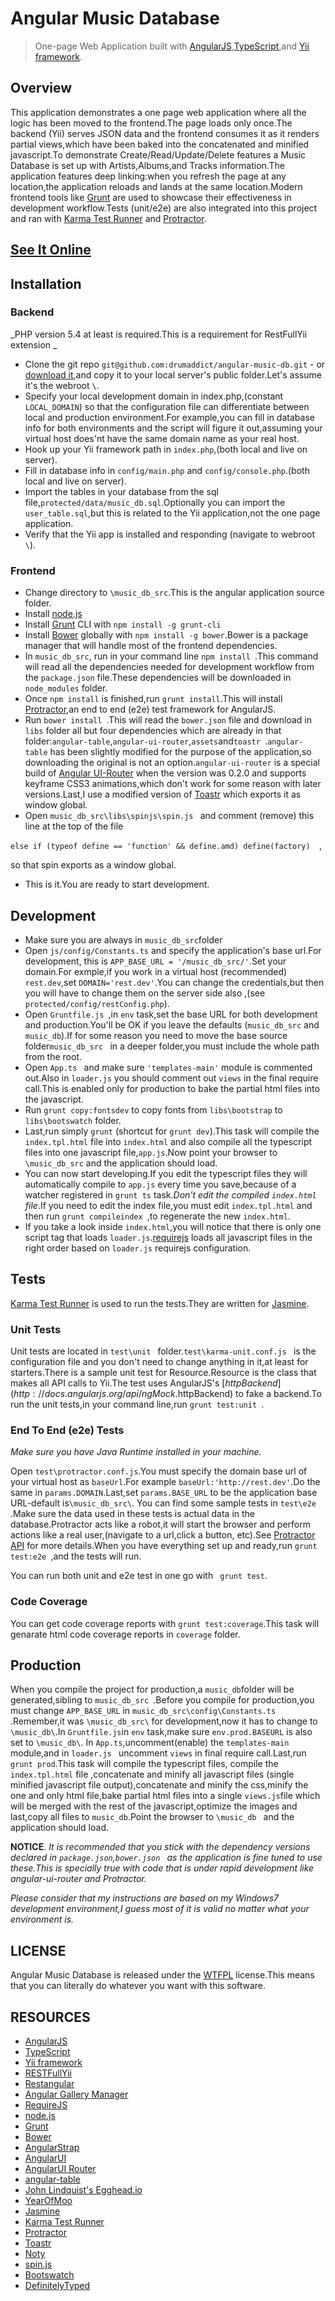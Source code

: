 # Angular Music Database

>One-page Web Application built with [AngularJS](http://angularjs.org/),[TypeScript](http://typescriptlang.org),and [Yii framework](http://www.yiiframework.com/).

## Overview
This application demonstrates a one page web application where all the logic has been moved to the frontend.The page loads only once.The backend (Yii) serves JSON data and the frontend consumes it as it renders partial views,which have been baked into the concatenated and minified javascript.To demonstrate Create/Read/Update/Delete features a Music Database is set up with Artists,Albums,and Tracks information.The application features deep linking:when you refresh the page at any location,the application reloads and lands at the same location.Modern frontend  tools like  [Grunt](http://gruntjs.com/) are used to showcase their effectiveness in development workflow.Tests (unit/e2e) are also integrated into this project and ran with [Karma Test Runner](http://karma-runner.github.io/) and [Protractor](https://github.com/angular/protractor).


## [See It Online](http://rest.kabasakalis.tk/music_db/)

## Installation


### Backend
_PHP version 5.4 at least is required.This is a requirement for RestFullYii extension _
- Clone the git repo ```git@github.com:drumaddict/angular-music-db.git``` - or [download it](https://github.com/drumaddict/angular-music-db/archive/master.zip),and copy it to your local server's public folder.Let's assume it's the webroot ```\```.
- Specify your local development domain in index.php,(constant ```LOCAL_DOMAIN```) so that the configuration file can differentiate between local and production environment.For example,you can fill in database info for both environments and the script will figure it out,assuming your virtual host does'nt have the same domain name as your real host.
- Hook up your Yii framework path in ```index.php```,(both local and live on server).
- Fill in database info in ```config/main.php``` and ```config/console.php```.(both local and live on server).
- Import the tables in your database from the sql file,```protected/data/music_db.sql```.Optionally you can import the ```user_table.sql```,but this is related to the Yii application,not the one page application. 
- Verify that the Yii app is installed and responding (navigate to webroot ```\```).

### Frontend

- Change directory to ```\music_db_src```.This is the angular application source folder.
- Install [node.js](http://nodejs.org/)
- Install [Grunt](http://gruntjs.com/) CLI with ```npm install -g grunt-cli ```
- Install [Bower](http://bower.io/) globally  with ```npm install -g bower```.Bower is a package manager that will handle most of the frontend dependencies.
- In ```music_db_src```, run in your command line ```npm install ```.This command will read all the  dependencies needed for  development workflow from the ```package.json``` file.These dependencies will be downloaded in ```node_modules``` folder.
- Once ```npm install``` is finished,run  ```grunt install```.This will install [Protractor](https://github.com/angular/protractor),an end to end (e2e) test framework for AngularJS. 
- Run ```bower install ```.This will read the ```bower.json``` file and download in ```libs``` folder all but four dependencies which are already in that folder:```angular-table```,```angular-ui-router```,```assets```and```toastr ```.```angular-table``` has been slightly modified for the purpose of the application,so downloading the original is not an option.```angular-ui-router``` is a special build of [Angular UI-Router](https://github.com/angular-ui/ui-router) when the version was 0.2.0 and supports keyframe CSS3 animations,which don't work for some reason with later versions.Last,I use a modified version of [Toastr](https://github.com/CodeSeven/toastr) which exports it as window global.
- Open ```music_db_src\libs\spinjs\spin.js ``` and comment (remove) this line at the top of the file
 
 ```else if (typeof define == 'function' && define.amd) define(factory)  ```,

  so that spin exports as a window global.
- This is it.You are ready to start development.

## Development
- Make sure you are always in ```music_db_src```folder
- Open ```js/config/Constants.ts``` and specify the application's base url.For development,
 this is ```APP_BASE_URL = '/music_db_src/'```.Set your domain.For exmple,if you work in a virtual host (recommended) ```rest.dev```,set ```DOMAIN='rest.dev'```.You can change the credentials,but then you will have to change them on the server side also ,(see ```protected/config/restConfig.php```).
- Open ```Gruntfile.js ```,in ```env``` task,set the base URL for both development and production.You'll be OK if you leave the defaults (```music_db_src``` and ```music_db```).If for some reason you need to move the base source folder```music_db_src ``` in a deeper folder,you must include the whole path from the root.
- Open ```App.ts ``` and make sure ```'templates-main'``` module is commented out.Also in ```loader.js``` you should comment out ```views``` in the final require call.This is enabled only for production to bake the partial html files into the javascript.
- Run ```grunt copy:fontsdev``` to copy  fonts from ```libs\bootstrap``` to ```libs\bootswatch``` folder.
- Last,run simply  ```grunt``` (shortcut for ```grunt dev```).This task will compile the ```index.tpl.html``` file into ```index.html``` and also compile all the typescript files into one javascript file,```app.js```.Now point your browser to ```\music_db_src``` and the application should load.
- You can now start developing.If you edit the typescript files they will automatically compile to ```app.js``` every time you save,because of a watcher registered in ```grunt ts``` task._Don't edit the compiled ```index.html``` file_.If you need to edit the index file,you must edit ```index.tpl.html``` and then run 
```grunt compileindex ```,to regenerate the new ```index.html```.
- If you take a look inside ```index.html```,you will notice that there is only one script tag that loads ```loader.js```.[requirejs](http://requirejs.org/) loads all javascript files in the right order based on ```loader.js``` requirejs configuration.

## Tests
[Karma Test Runner](http://karma-runner.github.io/) is used to run the tests.They are written for [Jasmine](http://pivotal.github.io/jasmine/).

### Unit Tests
Unit tests are located in ```test\unit ``` folder.```test\karma-unit.conf.js ``` is the configuration file and you don't need to change anything in it,at least for starters.There is a sample unit test  for Resource.Resource is the class that makes all API calls to Yii.The test uses AngularJS's [$httpBackend](http://docs.angularjs.org/api/ngMock.$httpBackend) to fake a backend.To run the unit tests,in your command line,run ```grunt test:unit ```.
### End To End (e2e) Tests
*Make sure you have Java Runtime installed in your machine.*

Open ```test\protractor.conf.js```.You must specify the domain base url of your virtual host as ```baseUrl```.For example ```baseUrl:'http://rest.dev'```.Do the same in ```params.DOMAIN```.Last,set ```params.BASE_URL``` to be the application base URL-default is```\music_db_src\```.
You can find some sample tests in ```test\e2e ```.Make sure the data used in these tests is actual data in the database.Protractor acts like a robot,it will start the browser and perform actions like a real user,(navigate to a url,click a button, etc).See [Protractor API](https://github.com/angular/protractor/blob/master/docs/api.md) for more details.When you have everything set up and ready,run ```grunt test:e2e ```,and the tests will run.

You can run both unit and e2e test in one go with ``` grunt test```.

### Code Coverage
You can get code coverage reports with ```grunt test:coverage```.This task will genarate html code coverage reports in ```coverage``` folder.

## Production

When you compile the project for production,a ```music_db```folder will be generated,sibling to ```music_db_src ```.Before you compile for production,you must change ```APP_BASE_URL``` in ```music_db_src\config\Constants.ts ```.Remember,it was ```\music_db_src\``` for development,now it has to change to ```\music_db\```.In `Gruntfile.js`in `env` task,make sure ```env.prod.BASEURL``` is also set to ```\music_db\```.
In ```App.ts```,uncomment(enable) the ```templates-main``` module,and in ```loader.js ``` uncomment  ```views``` in final require call.Last,run ```grunt prod```.This task will compile the typescript files, compile the ```index.tpl.html``` file ,concatenate and minify all javascript files (single minified javascript file output),concatenate and minify the css,minify the one and only html file,bake partial html files into a single ```views.js```file which will be merged with the rest of the javascript,optimize the images and last,copy all files to ```music_db```.Point the browser to ```\music_db ``` and the application should load.


**NOTICE**.
_It is recommended that you stick with the dependency versions declared in ```package.json```,```bower.json ``` as the application is fine tuned to use these.This is specially true with code that is under rapid development like angular-ui-router and Protractor._

_Please consider that my instructions are based on my Windows7 development environment,I guess most of it is valid no matter what your environment is._

## LICENSE
Angular Music Database is released under the [WTFPL](http://sam.zoy.org/wtfpl/) license.This means that you can literally do whatever you want with this software.

## RESOURCES

* [AngularJS](http://angularjs.org/)
* [TypeScript](http://typescriptlang.org) 
* [Yii framework](http://www.yiiframework.com/)
* [RESTFullYii](http://evan108108.github.io/RESTFullYii/)
* [Restangular](https://github.com/mgonto/restangular)
* [Angular Gallery Manager](https://github.com/drumaddict/angular-yii)
* [RequireJS](http://requirejs.org/)
* [node.js](http://nodejs.org/)
* [Grunt](http://gruntjs.com/)
* [Bower](http://bower.io/)
* [AngularStrap](http://mgcrea.github.io/angular-strap/)
* [AngularUI](http://angular-ui.github.io/)
* [AngularUI Router](https://github.com/angular-ui/ui-router/)
* [angular-table](https://github.com/ssmm/angular-table)
* [John Lindquist's Egghead.io](http://www.youtube.com/playlist?list=PLP6DbQBkn9ymGQh2qpk9ImLHdSH5T7yw7)
* [YearOfMoo](http://www.yearofmoo.com)
* [Jasmine](http://pivotal.github.io/jasmine/)
* [Karma Test Runner](http://karma-runner.github.io/)
* [Protractor](https://github.com/angular/protractor)
* [Toastr](http://codeseven.github.io/toastr/)
* [Noty](http://needim.github.io/noty/)
* [spin.js](http://fgnass.github.io/spin.js/)
* [Bootswatch](http://bootswatch.com/)
* [DefinitelyTyped](https://github.com/DefinitelyTyped/DefinitelyTyped)
